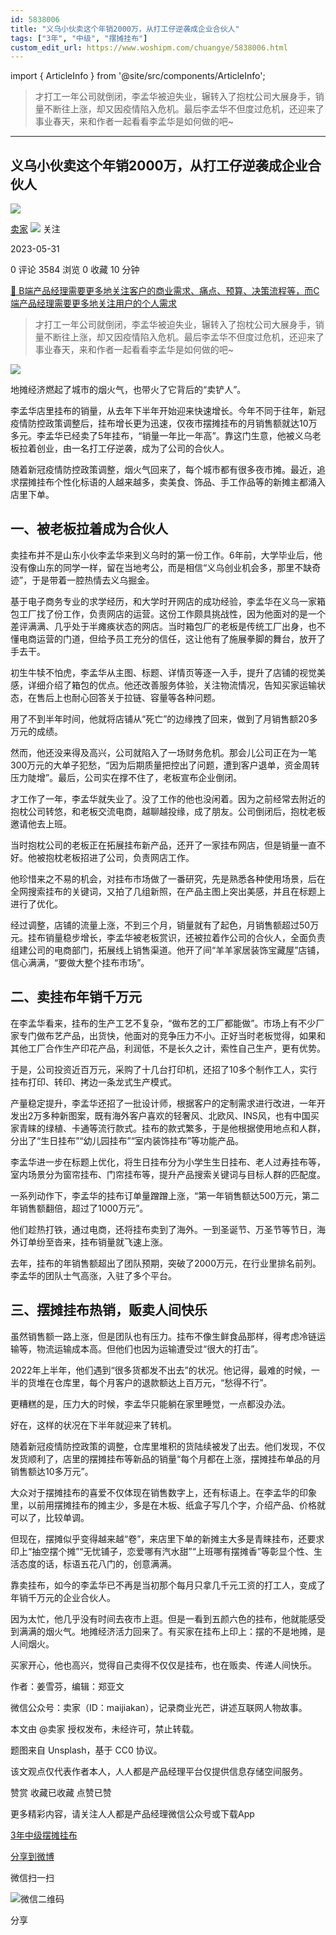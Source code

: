 ```yaml
---
id: 5838006
title: "义乌小伙卖这个年销2000万，从打工仔逆袭成企业合伙人"
tags: ["3年", "中级", "摆摊挂布"]
custom_edit_url: https://www.woshipm.com/chuangye/5838006.html
---
```

import { ArticleInfo } from '@site/src/components/ArticleInfo';

<ArticleInfo
    author="卖家"
    authorLink="https://www.woshipm.com/u/1521203"
    published="2023-05-31"
    views={3584}
    comments={0}
    collects={0}
/>

> 才打工一年公司就倒闭，李孟华被迫失业，辗转入了抱枕公司大展身手，销量不断往上涨，却又因疫情陷入危机。最后李孟华不但度过危机，还迎来了事业春天，来和作者一起看看李孟华是如何做的吧~

---

## 义乌小伙卖这个年销2000万，从打工仔逆袭成企业合伙人

[![](https://static.woshipm.com/view/woshipm_api_def_20230530181218_8651.png?imageView2/1/w/72/h/72/q/100)](https://www.woshipm.com/u/1521203)

[卖家](https://www.woshipm.com/u/1521203) ![](https://static.woshipm.com/tag/1101_1@2x.png) 关注

2023-05-31

0 评论 3584 浏览 0 收藏 10 分钟

[🔗 B端产品经理需要更多地关注客户的商业需求、痛点、预算、决策流程等，而C端产品经理需要更多地关注用户的个人需求](https://ke.qidianla.com/courses/bcpm)

> 才打工一年公司就倒闭，李孟华被迫失业，辗转入了抱枕公司大展身手，销量不断往上涨，却又因疫情陷入危机。最后李孟华不但度过危机，还迎来了事业春天，来和作者一起看看李孟华是如何做的吧~

![](https://image.yunyingpai.com/wp/2023/05/lQSldwqFAp8BwocVyW9i.jpg)

地摊经济燃起了城市的烟火气，也带火了它背后的“卖铲人”。

李孟华店里挂布的销量，从去年下半年开始迎来快速增长。今年不同于往年，新冠疫情防控政策调整后，挂布增长更为迅速，仅夜市摆摊挂布的月销售额就达10万多元。李孟华已经卖了5年挂布，“销量一年比一年高”。靠这门生意，他被义乌老板拉着创业，由一名打工仔逆袭，成为了公司的合伙人。

随着新冠疫情防控政策调整，烟火气回来了，每个城市都有很多夜市摊。最近，追求摆摊挂布个性化标语的人越来越多，卖美食、饰品、手工作品等的新摊主都涌入店里下单。

## 一、被老板拉着成为合伙人

卖挂布并不是山东小伙李孟华来到义乌时的第一份工作。6年前，大学毕业后，他没有像山东的同学一样，留在当地考公，而是相信“义乌创业机会多，那里不缺奇迹”，于是带着一腔热情去义乌掘金。

基于电子商务专业的求学经历，和大学时开网店的成功经验，李孟华在义乌一家箱包工厂找了份工作，负责网店的运营。这份工作颇具挑战性，因为他面对的是一个差评满满、几乎处于半瘫痪状态的网店。当时箱包厂的老板是传统工厂出身，也不懂电商运营的门道，但给予员工充分的信任，这让他有了施展拳脚的舞台，放开了手去干。

初生牛犊不怕虎，李孟华从主图、标题、详情页等逐一入手，提升了店铺的视觉美感，详细介绍了箱包的优点。他还改善服务体验，关注物流情况，告知买家运输状态，在售后上也耐心回答关于拉链、容量等各种问题。

用了不到半年时间，他就将店铺从“死亡”的边缘拽了回来，做到了月销售额20多万元的成绩。

然而，他还没来得及高兴，公司就陷入了一场财务危机。那会儿公司正在为一笔300万元的大单子犯愁，“因为后期质量把控出了问题，遭到客户退单，资金周转压力陡增”。最后，公司实在撑不住了，老板宣布企业倒闭。

才工作了一年，李孟华就失业了。没了工作的他也没闲着。因为之前经常去附近的抱枕公司转悠，和老板交流电商，越聊越投缘，成了朋友。公司倒闭后，抱枕老板邀请他去上班。

当时抱枕公司的老板正在拓展挂布新产品，还开了一家挂布网店，但是销量一直不好。他被抱枕老板招进了公司，负责网店工作。

他珍惜来之不易的机会，对挂布市场做了一番研究，先是熟悉各种使用场景，后在全网搜索挂布的关键词，又拍了几组新照，在产品主图上突出美感，并且在标题上进行了优化。

经过调整，店铺的流量上涨，不到三个月，销量就有了起色，月销售额超过50万元。挂布销量稳步增长，李孟华被老板赏识，还被拉着作公司的合伙人，全面负责组建公司的电商部门，拓展线上销售渠道。他开了间“羊羊家居装饰宝藏屋”店铺，信心满满，“要做大整个挂布市场”。

## 二、卖挂布年销千万元

在李孟华看来，挂布的生产工艺不复杂，“做布艺的工厂都能做”。市场上有不少厂家专门做布艺产品，出货快，他面对的竞争压力不小。正好当时老板觉得，如果和其他工厂合作生产印花产品，利润低，不是长久之计，索性自己生产，更有优势。

于是，公司投资近百万元，采购了十几台打印机，还招了10多个制作工人，实行挂布打印、转印、拷边一条龙式生产模式。

产量稳定提升，李孟华还招了一批设计师，根据客户的定制需求进行改进，一年开发出2万多种新图案，既有海外客户喜欢的轻奢风、北欧风、INS风，也有中国买家青睐的绿植、卡通等流行款式。挂布的款式繁多，于是他根据使用地点和人群，分出了“生日挂布”“幼儿园挂布”“室内装饰挂布”等功能产品。

李孟华进一步在标题上优化，将生日挂布分为小学生生日挂布、老人过寿挂布等，室内场景分为窗帘挂布、门帘挂布等，提升产品搜索关键词与目标人群的匹配度。

一系列动作下，李孟华的挂布订单量蹭蹭上涨，“第一年销售额达500万元，第二年销售额翻倍，超过了1000万元”。

他们趁热打铁，通过电商，还将挂布卖到了海外。一到圣诞节、万圣节等节日，海外订单纷至沓来，挂布销量就飞速上涨。

去年，挂布的年销售额超出了团队预期，突破了2000万元，在行业里排名前列。李孟华的团队士气高涨，入驻了多个平台。

## 三、摆摊挂布热销，贩卖人间快乐

虽然销售额一路上涨，但是团队也有压力。挂布不像生鲜食品那样，得考虑冷链运输等，物流运输成本高。但他们也因为运输遭受过“很大的打击”。

2022年上半年，他们遇到“很多货都发不出去”的状况。他记得，最难的时候，一半的货堆在仓库里，每个月客户的退款额达上百万元，“愁得不行”。

更糟糕的是，压力大的时候，李孟华只能躺在家里睡觉，一点都没办法。

好在，这样的状况在下半年就迎来了转机。

随着新冠疫情防控政策的调整，仓库里堆积的货陆续被发了出去。他们发现，不仅发货顺利了，店里的摆摊挂布等新品的销量“每个月都在上涨，摆摊挂布单品的月销售额达10多万元”。

大众对于摆摊挂布的喜爱不仅体现在销售数字上，还有标语上。在李孟华的印象里，以前用摆摊挂布的摊主少，多是在木板、纸盒子写几个字，介绍产品、价格就可以了，比较单调。

但现在，摆摊似乎变得越来越“卷”，来店里下单的新摊主大多是青睐挂布，还要求印上“抽空摆个摊”“无忧铺子，恋爱哪有汽水甜”“上班哪有摆摊香”等彰显个性、生活态度的话，标语五花八门的，创意满满。

靠卖挂布，如今的李孟华已不再是当初那个每月只拿几千元工资的打工人，变成了年销千万元的企业合伙人。

因为太忙，他几乎没有时间去夜市上逛。但是一看到五颜六色的挂布，他就能感受到满满的烟火气。地摊经济活力回来了。有买家在挂布上印上：摆的不是地摊，是人间烟火。

买家开心，他也高兴，觉得自己卖得不仅仅是挂布，也在贩卖、传递人间快乐。

作者：姜雪芬，编辑：郑亚文

微信公众号：卖家（ID：maijiakan），记录商业光芒，讲述互联网人物故事。

本文由 @卖家 授权发布，未经许可，禁止转载。

题图来自 Unsplash，基于 CC0 协议。

该文观点仅代表作者本人，人人都是产品经理平台仅提供信息存储空间服务。

赞赏 收藏已收藏 点赞已赞

更多精彩内容，请关注人人都是产品经理微信公众号或下载App

[3年](https://www.woshipm.com/tag/3%e5%b9%b4)[中级](https://www.woshipm.com/tag/%e4%b8%ad%e7%ba%a7)[摆摊挂布](https://www.woshipm.com/tag/%e6%91%86%e6%91%8a%e6%8c%82%e5%b8%83)

[分享到微博](https://service.weibo.com/share/share.php?appkey=2775287854&title=义乌小伙卖这个年销2000万，从打工仔逆袭成企业合伙人&url=https://www.woshipm.com/chuangye/5838006.html&pic=https://image.yunyingpai.com/wp/2023/05/lQSldwqFAp8BwocVyW9i.jpg)

微信扫一扫

![微信二维码](https://api.pwmqr.com/qrcode/create/?url=https://www.woshipm.com/chuangye/5838006.html)

分享